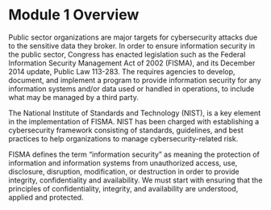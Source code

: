 Module 1 Overview
=================

Public sector organizations are major targets for cybersecurity attacks due to
the sensitive data they broker. In order to ensure information security in the
public sector, Congress has enacted legislation such as the Federal Information
Security Management Act of 2002 (FISMA), and its December 2014 update, Public
Law 113-283. The requires agencies to develop, document, and implement a program
to provide information security for any information systems and/or data used or
handled in operations, to include what may be managed by a third party.

The National Institute of Standards and Technology (NIST), is a key element in
the implementation of FISMA. NIST has been charged with establishing a
cybersecurity framework consisting of standards, guidelines, and best practices
to help organizations to manage cybersecurity-related risk.

FISMA defines the term “information security” as meaning the protection of
information and information systems from unauthorized access, use, disclosure,
disruption, modification, or destruction in order to provide integrity,
confidentiality and availability. We must start with ensuring that the
principles of confidentiality, integrity, and availability are understood,
applied and protected.
